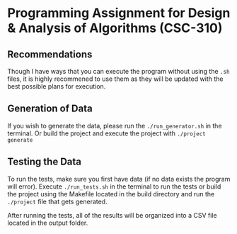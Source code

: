 # Programming Assignment for Design & Analysis of Algorithms (CSC-310)


## Recommendations

Though I have ways that you can execute the program without using the `.sh` files, it is highly recommened to use them as they will be updated with the best possible plans for execution.


## Generation of Data

If you wish to generate the data, please run the `./run_generator.sh` in the terminal. Or build the project and execute the project with `./project generate`

## Testing the Data

To run the tests, make sure you first have data (if no data exists the program will error). Execute `./run_tests.sh` in the terminal to run the tests or build the project using the Makefile located in the build directory and run the `./project` file that gets generated.

After running the tests, all of the results will be organized into a CSV file located in the output folder.